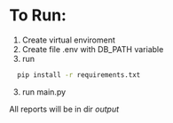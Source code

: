 #  To Run:
1. Create virtual enviroment
2. Create file .env with DB_PATH variable
3. run 
```bash
  pip install -r requirements.txt
```
3. run main.py

All reports will be in dir *output*
